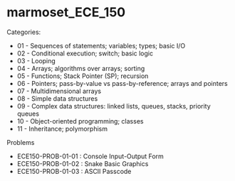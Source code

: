 # marmoset_ECE_150

Categories:
* 01 - Sequences of statements; variables; types; basic I/O
* 02 - Conditional execution; switch; basic logic
* 03 - Looping
* 04 - Arrays; algorithms over arrays; sorting
* 05 - Functions; Stack Pointer (SP); recursion
* 06 - Pointers; pass-by-value vs pass-by-reference; arrays and pointers
* 07 - Multidimensional arrays
* 08 - Simple data structures
* 09 - Complex data structures: linked lists, queues, stacks, priority queues
* 10 - Object-oriented programming; classes
* 11 - Inheritance; polymorphism

Problems
* ECE150-PROB-01-01 : Console Input-Output Form
* ECE150-PROB-01-02 : Snake Basic Graphics
* ECE150-PROB-01-03 : ASCII Passcode
